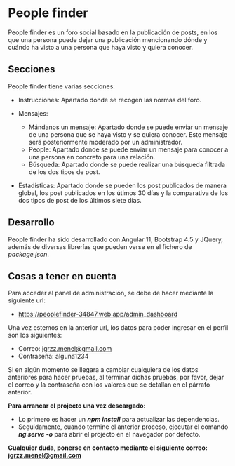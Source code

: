 # People finder

People finder es un foro social basado en la publicación de posts, en los que una persona puede dejar una publicación mencionando dónde y cuándo ha visto a una persona que haya visto y quiera conocer.

## Secciones

People finder tiene varias secciones:
  - Instrucciones: Apartado donde se recogen las normas del foro.
  - Mensajes:
    - Mándanos un mensaje: Apartado donde se puede enviar un mensaje de una persona que se haya visto y se quiera conocer. Este mensaje será posteriormente moderado por un administrador.
    - People: Apartado donde se puede enviar un mensaje para conocer a una persona en concreto para una relación.
    - Búsqueda: Apartado donde se puede realizar una búsqueda filtrada de los dos tipos de post.

  - Estadísticas: Apartado donde se pueden los post publicados de manera global, los post publicados en los útimos 30 días y la comparativa de los dos tipos de post de los últimos siete días.

## Desarrollo

People finder ha sido desarrollado con Angular 11, Bootstrap 4.5 y JQuery, además de diversas librerías que pueden verse en el fichero de *package.json*.

## Cosas a tener en cuenta

Para acceder al panel de administración, se debe de hacer mediante la siguiente url:
  - https://peoplefinder-34847.web.app/admin_dashboard

Una vez estemos en la anterior url, los datos para poder ingresar en el perfil son los siguientes:
  - Correo: jgrzz.menel@gmail.com
  - Contraseña: alguna1234

Si en algún momento se llegara a cambiar cualquiera de los datos anteriores para hacer pruebas, al terminar dichas pruebas, por favor, dejar el correo y la contraseña con los valores que se detallan en el párrafo anterior.


**Para arrancar el projecto una vez descargado:**
  - Lo primero es hacer un ***npm install*** para actualizar las dependencias.
  - Seguidamente, cuando termine el anterior proceso, ejecutar el comando ***ng serve -o*** para abrir el projecto en el navegador por defecto.
  

**Cualquier duda, ponerse en contacto mediante el siguiente correo: jgrzz.menel@gmail.com**
